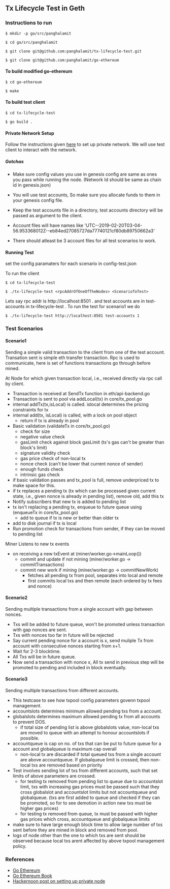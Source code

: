 ## Tx Lifecycle Test in Geth

### Instructions to run 
```
$ mkdir -p go/src/panghalamit 

$ cd go/src/panghalamit

$ git clone git@github.com:panghalamit/tx-lifecycle-test.git

$ git clone git@github.com:panghalamit/go-ethereum
```

#### To build modified go-ethereum
```
$ cd go-ethereum

$ make
```
#### To build test client
```
$ cd tx-lifecycle-test

$ go build .
```

#### Private Network Setup 

Follow the instructions given [here](https://hackernoon.com/setup-your-own-private-proof-of-authority-ethereum-network-with-geth-9a0a3750cda8) to set up private network. We will use test client to interact with the network.

##### Gotchas
* Make sure config values you use in genesis config are same as ones you pass while running the node. (Network Id should be same as chain id in genesis.json)

* You will use test accounts, So make sure you allocate funds to them in your genesis config file. 

* Keep the test accounts file in a directory, test accounts directory will be passed as argument to the client.

* Account files will have names like 'UTC--2019-02-20T03-04-56.953368012Z--eb84ed27085727da77740121cf80db89750662a3'

* There should atleast be 3 account files for all test scenarios to work.


#### Running Test

set the config paramaters for each scenario in config-test.json

To run the client

```
$ cd tx-lifecycle-test

$ ./tx-lifecycle-test <rpcAddrOfOneOfTheNodes> <ScenarioToTest>
```

Lets say rpc addr is http://localhost:8501 .
and test accounts are in test-accounts in tx-lifecycle-test . To run the test for scenario1 we do
```
$ ./tx-lifecycle-test http://localhost:8501 test-accounts 1 

```

### Test Scenarios

#### Scenario1

Sending a simple valid transaction to the client from one of the test account.
Transation sent is simple eth transfer transaction.  Rpc is used to communicate, here is set of functions transactions go through before mined.

At Node for which given transaction local, i.e., received directly via rpc call by client.

* Transaction is received at SendTx function in eth/api-backend.go 
* Transaction is sent to pool via addLocal(tx) in core/tx_pool.go
* internal addTx(tx,isLocal) is called. islocal determines the pricing constraints for tx
* internal add(tx, isLocal) is called, with a lock on pool object
  * return if tx is already in pool
* Basic validation (validateTx in core/tx_pool.go)  
  * check for size
  * negative value check
  * gasLimit check against block gasLimit (tx's gas can't be greater than block's limit)
  * signature validity check
  * gas price check of non-local tx
  * nonce check (can't be lower that current nonce of sender)
  * enough funds check
  * intrinsic gas check
* if basic validation passes and tx_pool is full, remove underpriced tx to make space for this.
* if tx replaces a pending tx (tx which can be processed given current state, i.e., given nonce is already in pending list), remove old, add this tx
* Notify subscribers that new tx is added to pending list
* tx isn't replacing a pending tx, enqueue to future queue using (enqueueTx in core/tx_pool.go)
  * add to queue if tx is new or better than older tx
* add to disk journal if tx is local
* Run promotion check for transactions from sender, if they can be moved to pending list

Miner Listens to new tx events
* on receiving a new txEvent at (miner/worker.go->mainLoop())
  * commit and update if not mining (miner/worker.go -> commitTransactions)
  * commit new work if mining (miner/worker.go -> commitNewWork)
    * fetches all pending tx from pool, separates into local and remote
    * first commits local txs and then remote (each ordered by tx fees and nonce)


#### Scenario2

Sending multiple transactions from a single account with gap between nonces.

* Txs will be added to future queue, won't be promoted unless transaction with gap nonces are sent.
* Txs with nonces too far in future will be rejected
* Say current pending nonce for a account is x, send muliple Tx from account with consecutive nonces starting from x+1.
* Wait for 2-3 blocktime.
* All Txs will be in future queue.
* Now send a transaction with nonce x, All tx send in previous step will be promoted to pending and included in block eventually.

#### Scenario3

Sending multiple transactions from different accounts. 

* This testcase to see how txpool config parameters govenn txpool management.
* accountslots determines minimum allowed pending txs from a account.
* globalslots determines maximum allowed pending tx from all accounts to prevent DOS.
  * if total size of pending list is above globalslots value, non-local txs are moved to queue with an attempt to honour accountslots if possible.
* accountqueue is cap on no. of txs that can be put to future queue for a account and globalqueue is maximum cap overall
  * non-local tx are discarded if total queued txs from a single account are above accountqueue. If globalqueue limit is crossed, then non-local txs are removed based on priority
* Test involves sending lot of txs from different accounts, such that set limits of above parameters are crossed.
  * for testing tx removed from pending list to queue due to accountslot limit, txs with increasing gas prices must be passed such that they cross globalslot and accountslot limits but not accountqueue and globalqueue. (txs are first added to queue and checked if they can be promoted, so for to see demotion in action new txs must be higher gas prices)
  * for testing tx removed from queue, tx must be passed with higher gas prices which cross, accountqueue and globalqueue limits
* make sure to have large enough block time to allow large number of txs sent before they are mined in block and removed from pool.
* logs of node other than the one to which txs are sent should be observed because local txs arent affected by above txpool management policy.


### References

* [Go Ethereum](https://github.com/ethereum/go-ethereum)
* [Go Ethereum Book](https://goethereumbook.org/en/)
* [Hackernoon post on setting up private node](https://hackernoon.com/setup-your-own-private-proof-of-authority-ethereum-network-with-geth-9a0a3750cda8)

